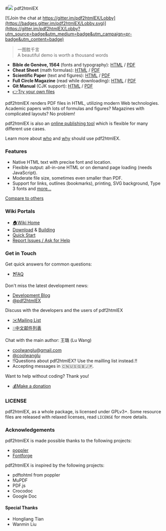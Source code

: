 #![](http://coolwanglu.github.io/pdf2htmlEX/images/pdf2htmlEX-64x64.png) pdf2htmlEX 

[![Join the chat at https://gitter.im/pdf2htmlEX/Lobby](https://badges.gitter.im/pdf2htmlEX/Lobby.svg)](https://gitter.im/pdf2htmlEX/Lobby?utm_source=badge&utm_medium=badge&utm_campaign=pr-badge&utm_content=badge)

<!--
[![Build Status](https://travis-ci.org/coolwanglu/pdf2htmlEX.png?branch=master)](https://travis-ci.org/coolwanglu/pdf2htmlEX)
-->
>一图胜千言<br>A beautiful demo is worth a thousand words

- **Bible de Genève, 1564** (fonts and typography): [HTML](http://coolwanglu.github.com/pdf2htmlEX/demo/geneve.html) / [PDF](https://github.com/raphink/geneve_1564/raw/master/geneve_1564.pdf)
- **Cheat Sheet** (math formulas): [HTML](http://coolwanglu.github.com/pdf2htmlEX/demo/cheat.html) / [PDF](http://www.tug.org/texshowcase/cheat.pdf)
- **Scientific Paper** (text and figures): [HTML](http://coolwanglu.github.com/pdf2htmlEX/demo/demo.html) / [PDF](http://citeseerx.ist.psu.edu/viewdoc/download?doi=10.1.1.148.349&rep=rep1&type=pdf)
- **Full Circle Magazine** (read while downloading): [HTML](http://coolwanglu.github.com/pdf2htmlEX/demo/issue65_en.html) / [PDF](http://dl.fullcirclemagazine.org/issue65_en.pdf)
- **Git Manual** (CJK support): [HTML](http://coolwanglu.github.com/pdf2htmlEX/demo/chn.html) / [PDF](http://files.cnblogs.com/phphuaibei/git%E6%90%AD%E5%BB%BA.pdf)
- [:point_right:Try your own files](https://github.com/coolwanglu/pdf2htmlEX/wiki/Try-Your-Own-Files)

pdf2htmlEX renders PDF files in HTML, utilizing modern Web technologies.
Academic papers with lots of formulas and figures? Magazines with complicated layouts? No problem!

pdf2htmlEX is also an [online publishing tool](http://coolwanglu.github.io/pdf2htmlEX/doc/tb108wang.html) which is flexible for many different use cases. 

Learn more about [who](https://github.com/coolwanglu/pdf2htmlEX/wiki/Use-Cases) and [why](https://github.com/coolwanglu/pdf2htmlEX/wiki/Introduction) should use pdf2htmlEX.

### Features

* Native HTML text with precise font and location.
* Flexible output: all-in-one HTML or on demand page loading (needs JavaScript).
* Moderate file size, sometimes even smaller than PDF.
* Support for links, outlines (bookmarks), printing, SVG background, Type 3 fonts and [more...](https://github.com/coolwanglu/pdf2htmlEX/wiki/Feature-List)

[Compare to others](https://github.com/coolwanglu/pdf2htmlEX/wiki/Comparison)

### Wiki Portals

 * [:house:Wiki Home](https://github.com/coolwanglu/pdf2htmlEX/wiki)
 * [Download](https://github.com/coolwanglu/pdf2htmlEX/wiki/Download) & [Building](https://github.com/coolwanglu/pdf2htmlEX/wiki/Building)
 * [Quick Start](https://github.com/coolwanglu/pdf2htmlEX/wiki/Quick-Start)
 * [Report Issues / Ask for Help](https://github.com/coolwanglu/pdf2htmlEX/blob/master/CONTRIBUTING.md#guidance)

### Get in Touch

Get quick answers for common questions:
 * [:question:FAQ](https://github.com/coolwanglu/pdf2htmlEX/wiki/FAQ)

Don't miss the latest development news:
 * [Development Blog](http://pdf2htmlex.blogspot.com) 
 * [@pdf2htmlEX](https://twitter.com/pdf2htmlEX) 

Discuss with the developers and the users of pdf2htmlEX
 * [:envelope:Mailing List](https://groups.google.com/forum/#!forum/pdf2htmlex)
 * [:mahjong:中文邮件列表](https://groups.google.com/forum/#!forum/pdf2htmlex-cn)
 
Chat with the main author: 王璐 (Lu Wang)
 * <coolwanglu@gmail.com>
 * [@coolwanglu](https://twitter.com/coolwanglu)
 * :bangbang:Questions about pdf2htmlEX? Use the mailling list instead.:bangbang:
 * Accepting messages in :cn::us::gb::jp:.

Want to help without coding? Thank you!
* [:moneybag:Make a donation](http://coolwanglu.github.io/pdf2htmlEX/donate.html)
 
### LICENSE

pdf2htmlEX, as a whole package, is licensed under GPLv3+.
Some resource files are released with relaxed licenses, read `LICENSE` for more details.

### Acknowledgements

pdf2htmlEX is made possible thanks to the following projects:

* [poppler](http://poppler.freedesktop.org/)
* [Fontforge](http://fontforge.org/)

pdf2htmlEX is inspired by the following projects:

* pdftohtml from poppler 
* MuPDF
* PDF.js
* Crocodoc
* Google Doc

#### Special Thanks

* Hongliang Tian
* Wanmin Liu 


